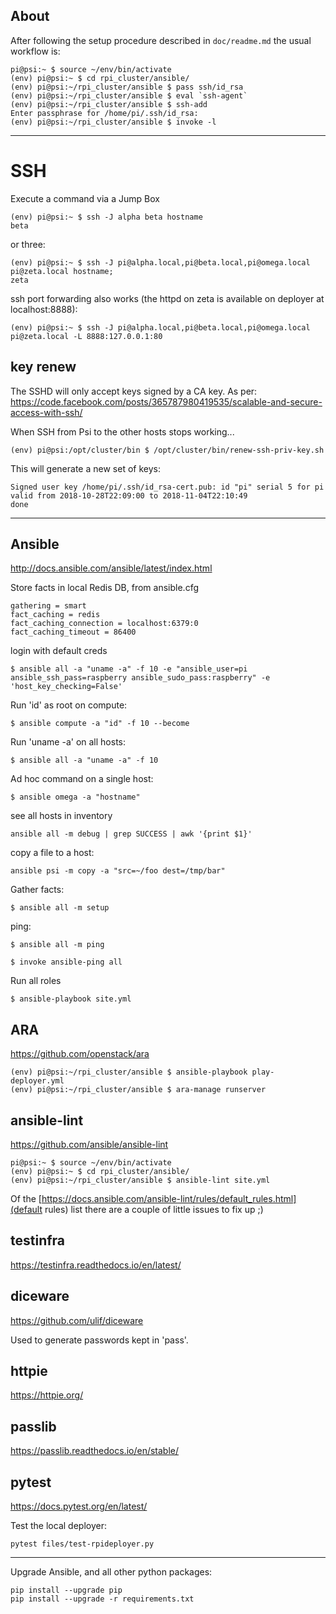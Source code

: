 About
------

After following the setup procedure described in `doc/readme.md` the usual workflow is:

```
pi@psi:~ $ source ~/env/bin/activate
(env) pi@psi:~ $ cd rpi_cluster/ansible/
(env) pi@psi:~/rpi_cluster/ansible $ pass ssh/id_rsa
(env) pi@psi:~/rpi_cluster/ansible $ eval `ssh-agent`
(env) pi@psi:~/rpi_cluster/ansible $ ssh-add
Enter passphrase for /home/pi/.ssh/id_rsa:
(env) pi@psi:~/rpi_cluster/ansible $ invoke -l
```

---


# SSH

Execute a command via a Jump Box

```
(env) pi@psi:~ $ ssh -J alpha beta hostname
beta
```

or three:

```
(env) pi@psi:~ $ ssh -J pi@alpha.local,pi@beta.local,pi@omega.local pi@zeta.local hostname;
zeta
```

ssh port forwarding also works (the httpd on zeta is available on deployer at localhost:8888):

```
(env) pi@psi:~ $ ssh -J pi@alpha.local,pi@beta.local,pi@omega.local pi@zeta.local -L 8888:127.0.0.1:80
```


## key renew

The SSHD will only accept keys signed by a CA key.
As per: https://code.facebook.com/posts/365787980419535/scalable-and-secure-access-with-ssh/

When SSH from Psi to the other hosts stops working...

```
(env) pi@psi:/opt/cluster/bin $ /opt/cluster/bin/renew-ssh-priv-key.sh
```

This will generate a new set of keys:

```
Signed user key /home/pi/.ssh/id_rsa-cert.pub: id "pi" serial 5 for pi valid from 2018-10-28T22:09:00 to 2018-11-04T22:10:49
done
```


---


Ansible
-------
http://docs.ansible.com/ansible/latest/index.html

Store facts in local Redis DB, from ansible.cfg

```
gathering = smart
fact_caching = redis
fact_caching_connection = localhost:6379:0
fact_caching_timeout = 86400
```

login with default creds

```
$ ansible all -a "uname -a" -f 10 -e "ansible_user=pi ansible_ssh_pass=raspberry ansible_sudo_pass:raspberry" -e 'host_key_checking=False'
```


Run 'id' as root on compute:

```
$ ansible compute -a "id" -f 10 --become
```

Run 'uname -a' on all hosts:

```
$ ansible all -a "uname -a" -f 10
```

Ad hoc command on a single host:

```
$ ansible omega -a "hostname"
```

see all hosts in inventory

```
ansible all -m debug | grep SUCCESS | awk '{print $1}'
```

copy a file to a host:

```
ansible psi -m copy -a "src=~/foo dest=/tmp/bar"
```


Gather facts:

```
$ ansible all -m setup
```

ping:

```
$ ansible all -m ping
```

```
$ invoke ansible-ping all
```

Run all roles

```
$ ansible-playbook site.yml
```


ARA
---
https://github.com/openstack/ara

```
(env) pi@psi:~/rpi_cluster/ansible $ ansible-playbook play-deployer.yml
(env) pi@psi:~/rpi_cluster/ansible $ ara-manage runserver
```


ansible-lint
------------
https://github.com/ansible/ansible-lint

```
pi@psi:~ $ source ~/env/bin/activate
(env) pi@psi:~ $ cd rpi_cluster/ansible/
(env) pi@psi:~/rpi_cluster/ansible $ ansible-lint site.yml
```

Of the [https://docs.ansible.com/ansible-lint/rules/default_rules.html](default rules) list there are a couple of little issues to fix up ;)


testinfra
---------
https://testinfra.readthedocs.io/en/latest/


diceware
---------
https://github.com/ulif/diceware

Used to generate passwords kept in 'pass'.


httpie
-------
https://httpie.org/


passlib
-------
https://passlib.readthedocs.io/en/stable/


pytest
------
https://docs.pytest.org/en/latest/

Test the local deployer:

```
pytest files/test-rpideployer.py
```

---


Upgrade Ansible, and all other python packages:

```
pip install --upgrade pip
pip install --upgrade -r requirements.txt
```